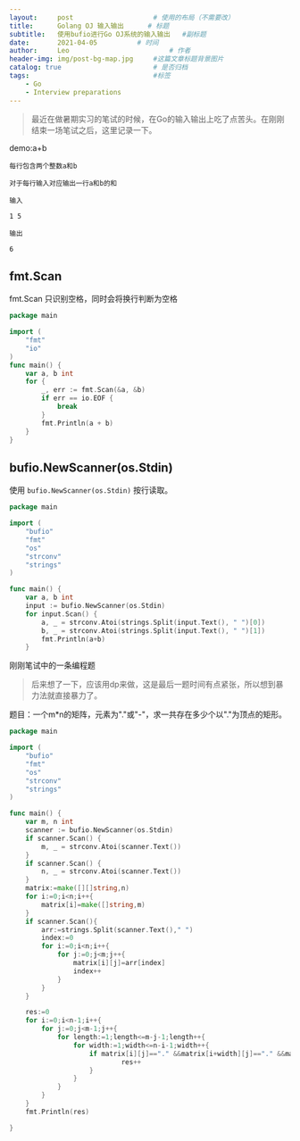 ```yaml
---
layout:     post   				    # 使用的布局（不需要改）
title:      Golang OJ 输入输出		# 标题 
subtitle:   使用bufio进行Go OJ系统的输入输出   #副标题
date:       2021-04-05			# 时间
author:     Leo 						# 作者
header-img: img/post-bg-map.jpg 	#这篇文章标题背景图片
catalog: true 						# 是否归档
tags:								#标签
    - Go
    - Interview preparations
---
```


>最近在做暑期实习的笔试的时候，在Go的输入输出上吃了点苦头。在刚刚结束一场笔试之后，这里记录一下。

demo:a+b
```
每行包含两个整数a和b

对于每行输入对应输出一行a和b的和

输入

1 5

输出

6
```

## fmt.Scan

fmt.Scan 只识别空格，同时会将换行判断为空格

```go
package main

import (
	"fmt"
	"io"
)
func main() {
	var a, b int
	for {
		_, err := fmt.Scan(&a, &b)
		if err == io.EOF {
			break
		}
		fmt.Println(a + b)
	}
}
```

## bufio.NewScanner(os.Stdin)

使用 `bufio.NewScanner(os.Stdin)` 按行读取。

```go
package main

import (
	"bufio"
	"fmt"
	"os"
	"strconv"
	"strings"
)

func main() {
	var a, b int
	input := bufio.NewScanner(os.Stdin)
	for input.Scan() {
		a, _ = strconv.Atoi(strings.Split(input.Text(), " ")[0])
		b, _ = strconv.Atoi(strings.Split(input.Text(), " ")[1])
		fmt.Println(a+b)
	}
```


刚刚笔试中的一条编程题

>后来想了一下，应该用dp来做，这是最后一题时间有点紧张，所以想到暴力法就直接暴力了。

题目：一个m*n的矩阵，元素为"."或"-"，求一共存在多少个以"."为顶点的矩形。

```go
package main

import (
	"bufio"
	"fmt"
	"os"
	"strconv"
	"strings"
)

func main() {
	var m, n int
	scanner := bufio.NewScanner(os.Stdin)
	if scanner.Scan() {
		m, _ = strconv.Atoi(scanner.Text())
	}
	if scanner.Scan() {
		n, _ = strconv.Atoi(scanner.Text())
	}
	matrix:=make([][]string,n)
	for i:=0;i<n;i++{
		matrix[i]=make([]string,m)
	}
	if scanner.Scan(){
		arr:=strings.Split(scanner.Text()," ")
		index:=0
		for i:=0;i<n;i++{
			for j:=0;j<m;j++{
				matrix[i][j]=arr[index]
				index++
			}
		}
	}

	res:=0
	for i:=0;i<n-1;i++{
		for j:=0;j<m-1;j++{
			for length:=1;length<=m-j-1;length++{
				for width:=1;width<=n-i-1;width++{
					if matrix[i][j]=="." &&matrix[i+width][j]=="." &&matrix[i][j+length]=="." &&matrix[i+width][j+length]=="."{
							res++
					}
				}
			}
		}
	}
	fmt.Println(res)

}
```


